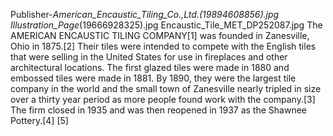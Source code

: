 Publisher-_American_Encaustic_Tiling_Co.,_Ltd._(19894608856).jpg Illustration_Page_(19666928325).jpg Encaustic_Tile_MET_DP252087.jpg The AMERICAN ENCAUSTIC TILING COMPANY[1] was founded in Zanesville, Ohio in 1875.[2] Their tiles were intended to compete with the English tiles that were selling in the United States for use in fireplaces and other architectural locations. The first glazed tiles were made in 1880 and embossed tiles were made in 1881. By 1890, they were the largest tile company in the world and the small town of Zanesville nearly tripled in size over a thirty year period as more people found work with the company.[3] The firm closed in 1935 and was then reopened in 1937 as the Shawnee Pottery.[4] [5]
